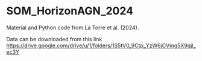# SOM_HorizonAGN_2024
Material and Python code from La Torre et al. (2024).

Data can be downloaded from this link https://drive.google.com/drive/u/1/folders/1S5tV0_9Ctp_YzW6jCVmg5X9qjI_ec3Y

